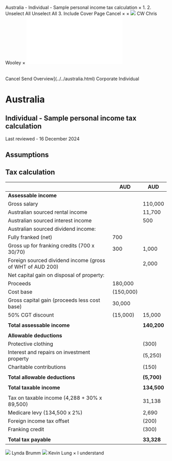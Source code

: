 Australia - Individual - Sample personal income tax calculation
×
1.
2.
Unselect All
Unselect All
3.
Include Cover Page
Cancel
×
×
![](../../-/media/world-wide-tax-summaries/attachments/global---chris-wooley.ashx%3Frev=ac5e5f3223b34096b1afc2a6009c7320&revision=ac5e5f32-23b3-4096-b1af-c2a6009c7320&hash=859B7ADC84DC2CBEC9760E9E6EE7DE6D0A8BFCDF)
CW
Chris Wooley
×
![](sample-personal-income-tax-calculation.html)
######
Cancel
Send
Overview](../../australia.html)
Corporate
Individual
# Australia
## Individual - Sample personal income tax calculation
Last reviewed - 16 December 2024
## Assumptions
## Tax calculation
|  | AUD | AUD |
| --- | --- | --- |
| **Assessable income** |  |  |
| Gross salary |  | 110,000 |
| Australian sourced rental income |  | 11,700 |
| Australian sourced interest income |  | 500 |
| Australian sourced dividend income: |  |  |
| Fully franked (net) | 700 |  |
| Gross up for franking credits (700 x 30/70) | 300 | 1,000 |
| Foreign sourced dividend income (gross of WHT of AUD 200) |  | 2,000 |
| Net capital gain on disposal of property: |  |  |
| Proceeds | 180,000 |  |
| Cost base | (150,000) |  |
| Gross capital gain (proceeds less cost base) | 30,000 |  |
| 50% CGT discount | (15,000) | 15,000 |
|  |  |  |
| **Total assessable income** |  | **140,200** |
|  |  |  |
| **Allowable deductions** |  |  |
| Protective clothing |  | (300) |
| Interest and repairs on investment property |  | (5,250) |
| Charitable contributions |  | (150) |
|  |  |  |
| **Total allowable deductions** |  | **(5,700)** |
|  |  |  |
| **Total taxable income** |  | **134,500** |
|  |  |  |
| Tax on taxable income (4,288 + 30% x 89,500) |  | 31,138 |
| Medicare levy (134,500 x 2%) |  | 2,690 |
| Foreign income tax offset |  | (200) |
| Franking credit |  | (300) |
|  |  |  |
| **Total tax payable** |  | **33,328** |
![](../../-/media/world-wide-tax-summaries/attachments/australia---lynda-brumm.ashx%3Frev=8c950a0ba2ef43088be3eb5834ad73a4&revision=8c950a0b-a2ef-4308-8be3-eb5834ad73a4&hash=73562A4F6162C970B3CC9BB1BDF2A3CF38008A50)
Lynda Brumm
![](../../-/media/world-wide-tax-summaries/australiakevin-lungaustralia--kevin-lungjpg20221003090133514.ashx%3Frev=2acd533144bd4a96bd80fb239acaf48c&revision=2acd5331-44bd-4a96-bd80-fb239acaf48c&hash=305D6CDF080DA9D862BA7B0C8A2440410DCBE15E)
Kevin Lung
×
I understand
